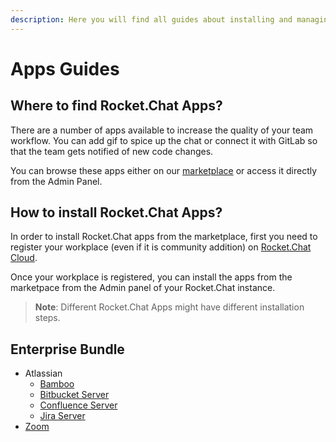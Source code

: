 ```yaml
---
description: Here you will find all guides about installing and managing Rocket.Chat Apps
---
```


# Apps Guides

## Where to find Rocket.Chat Apps?

There are a number of apps available to increase the quality of your team workflow. You can add gif to spice up the chat or connect it with GitLab so that the team gets notified of new code changes.

You can browse these apps either on our [marketplace](https://rocket.chat/marketplace) or access it directly from the Admin Panel.

## How to install Rocket.Chat Apps?

In order to install Rocket.Chat apps from the marketplace, first you need to register your workplace \(even if it is community addition\) on [Rocket.Chat Cloud](https://cloud.rocket.chat/).

Once your workplace is registered, you can install the apps from the marketpace from the Admin panel of your Rocket.Chat instance.

> **Note**: Different Rocket.Chat Apps might have different installation steps.

## Enterprise Bundle

* Atlassian
  * [Bamboo](atlassian/bamboo-integration.md)
  * [Bitbucket Server](atlassian/bitbucket-server-integration.md)
  * [Confluence Server](atlassian/confluence-server-integration.md)
  * [Jira Server](atlassian/jira-server-integration.md)
* [Zoom](zoom.md)

